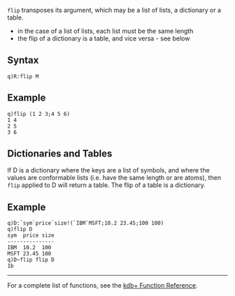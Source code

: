 `flip` transposes its argument, which may be a list of lists, a dictionary or a table.

-   in the case of a list of lists, each list must be the same length
-   the flip of a dictionary is a table, and vice versa - see below

Syntax
------

    q)R:flip M

Example
-------

    q)flip (1 2 3;4 5 6)
    1 4
    2 5
    3 6

Dictionaries and Tables
-----------------------

If D is a dictionary where the keys are a list of symbols, and where the values are conformable lists (i.e. have the same length or are atoms), then `flip` applied to D will return a table. The flip of a table is a dictionary.

Example
-------

    q)D:`sym`price`size!(`IBM`MSFT;10.2 23.45;100 100)
    q)flip D
    sym  price size
    ---------------
    IBM  10.2  100
    MSFT 23.45 100
    q)D~flip flip D
    1b

------------------------------------------------------------------------

For a complete list of functions, see the [kdb+ Function Reference](Reference "wikilink").

